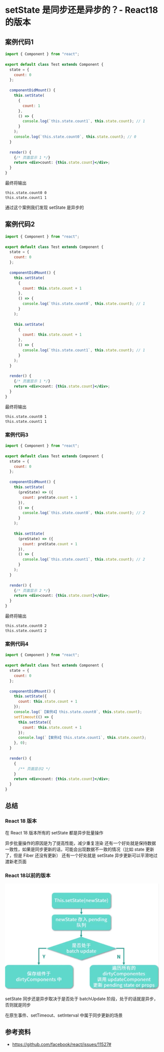 # setState 是同步还是异步的？- React18的版本

## 案例代码1
```jsx
import { Component } from "react";

export default class Test extends Component {
  state = {
    count: 0
  };

  componentDidMount() {
    this.setState(
      {
        count: 1
      },
      () => {
        console.log(`this.state.count1`, this.state.count); // 1
      }
    );
    console.log(`this.state.count0`, this.state.count); // 0
  }

  render() {
    {/* 页面显示 1 */}
    return <div>count: {this.state.count}</div>;
  }
}
```

最终将输出
```
this.state.count0 0
this.state.count1 1
```

通过这个案例我们发现 setState 是异步的

## 案例代码2
```jsx
import { Component } from "react";

export default class Test extends Component {
  state = {
    count: 0
  };

  componentDidMount() {
    this.setState(
      {
        count: this.state.count + 1
      },
      () => {
        console.log(`this.state.count0`, this.state.count); // 1
      }
    );

    this.setState(
      {
        count: this.state.count + 1
      },
      () => {
        console.log(`this.state.count1`, this.state.count); // 1
      }
    );
  }

  render() {
    {/* 页面显示 1 */}
    return <div>count: {this.state.count}</div>;
  }
}

```

最终将输出
```
this.state.count0 1
this.state.count1 1
```

### 案例代码3
```jsx
import { Component } from "react";

export default class Test extends Component {
  state = {
    count: 0
  };

  componentDidMount() {
    this.setState(
      (preState) => ({
        count: preState.count + 1
      }),
      () => {
        console.log(`this.state.count0`, this.state.count); // 2
      }
    );

    this.setState(
      (preState) => ({
        count: preState.count + 1
      }),
      () => {
        console.log(`this.state.count1`, this.state.count); // 2
      }
    );
  }

  render() {
    {/* 页面显示 2 */}
    return <div>count: {this.state.count}</div>;
  }
}

```

最终将输出
```
this.state.count0 2
this.state.count1 2
```

### 案例代码4
```jsx
import { Component } from "react";

export default class Test extends Component {
  state = {
    count: 0
  };

  componentDidMount() {
    this.setState({
      count: this.state.count + 1
    });
    console.log(`【案例4】this.state.count0`, this.state.count);
    setTimeout(() => {
      this.setState({
        count: this.state.count + 1
      });
      console.log(`【案例4】this.state.count1`, this.state.count);
    }, 0);
  }

  render() {
    {
      /** 页面显示2 */
    }
    return <div>count: {this.state.count}</div>;
  }
}
```


## 总结
### React 18 版本
在 React 18 版本所有的 setState 都是异步批量操作

异步批量操作的原因是为了提高性能，减少重复渲染
还有一个好处就是保持数据一致性，如果是同步更新的话，可能会出现数据不一致的情况（比如 state 更新了，但是 Fiber 还没有更新）
还有一个好处就是 setState 异步更新可以平滑地过渡新老页面

### React 18以前的版本

![setState](./../../public/assets/2.png)

setState 同步还是异步取决于是否处于 batchUpdate 阶段，处于的话就是异步，否则就是同步

在原生事件、setTimeout、setInterval 中属于同步更新的场景




## 参考资料
- https://github.com/facebook/react/issues/11527#